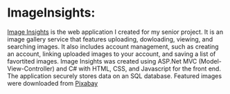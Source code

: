 # ImageInsights:
[Image Insights](https://imageinsights.azurewebsites.net/Gallery) is the web application I created for my senior project. It is an image gallery service that features uploading, dowloading, viewing, and searching images. It also includes account management, such as creating an account, linking uploaded images to your account, and saving a list of favortited images. 
Image Insights was created using ASP.Net MVC (Model-View-Controller) and C# with HTML, CSS, and Javascript for the front end. The application securely stores data on an SQL database. Featured images were downloaded from [Pixabay](https://pixabay.com/)
